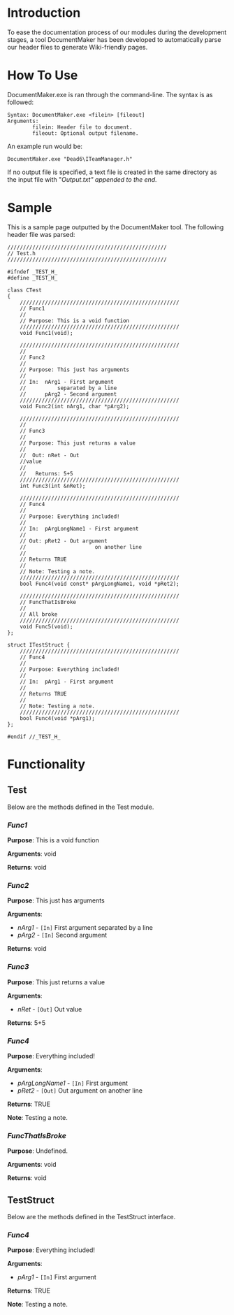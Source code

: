 # Introduction #

To ease the documentation process of our modules during the development stages, a tool DocumentMaker has been developed to automatically parse our header files to generate Wiki-friendly pages.


# How To Use #

DocumentMaker.exe is ran through the command-line. The syntax is as followed:
```
Syntax: DocumentMaker.exe <filein> [fileout]
Arguments:
        filein: Header file to document.
        fileout: Optional output filename.
```

An example run would be:
```
DocumentMaker.exe "Dead6\ITeamManager.h"
```

If no output file is specified, a text file is created in the same directory as the input file with "_Output.txt" appended to the end._


# Sample #

This is a sample page outputted by the DocumentMaker tool. The following header file was parsed:

```
///////////////////////////////////////////////////
// Test.h
///////////////////////////////////////////////////

#ifndef _TEST_H_
#define _TEST_H_

class CTest
{
	///////////////////////////////////////////////////
	// Func1
	//
	// Purpose: This is a void function
	///////////////////////////////////////////////////
	void Func1(void);

	///////////////////////////////////////////////////
	// 
	// Func2
	//
	// Purpose: This just has arguments
	//
	// In:  nArg1 - First argument
	//			separated by a line
	//		pArg2 - Second argument
	///////////////////////////////////////////////////
	void Func2(int nArg1, char *pArg2);

	///////////////////////////////////////////////////
	//
	// Func3
	//
	// Purpose: This just returns a value
	//
	//  Out: nRet - Out
	//value
	//
	//	 Returns: 5+5
	///////////////////////////////////////////////////
	int Func3(int &nRet);

	///////////////////////////////////////////////////
	// Func4
	//
	// Purpose: Everything included!
	//
	// In:	pArgLongName1 - First argument
	//
	// Out:	pRet2 - Out argument
	//						on another line
	//
	// Returns TRUE
	//
	// Note: Testing a note.
	///////////////////////////////////////////////////
	bool Func4(void const* pArgLongName1, void *pRet2);

	///////////////////////////////////////////////////
	// FuncThatIsBroke
	//
	// All broke
	///////////////////////////////////////////////////
	void Func5(void);
};

struct ITestStruct {
	///////////////////////////////////////////////////
	// Func4
	//
	// Purpose: Everything included!
	//
	// In:	pArg1 - First argument
	//
	// Returns TRUE
	//
	// Note: Testing a note.
	///////////////////////////////////////////////////
	bool Func4(void *pArg1);
};

#endif //_TEST_H_
```

# Functionality #

## Test ##
Below are the methods defined in the Test module.

### **_Func1_** ###
**Purpose**:
This is a void function

**Arguments**:
void

**Returns**:
void


### **_Func2_** ###
**Purpose**:
This just has arguments

**Arguments**:
  * _nArg1_ - `[In]` First argument separated by a line
  * _pArg2_ - `[In]` Second argument

**Returns**:
void


### **_Func3_** ###
**Purpose**:
This just returns a value

**Arguments**:
  * _nRet_ - `[Out]` Out value

**Returns**:
5+5


### **_Func4_** ###
**Purpose**:
Everything included!

**Arguments**:
  * _pArgLongName1_ - `[In]` First argument
  * _pRet2_ - `[Out]` Out argument on another line

**Returns**:
TRUE

**Note**:
Testing a note.

### **_FuncThatIsBroke_** ###
**Purpose**:
Undefined.

**Arguments**:
void

**Returns**:
void


## TestStruct ##
Below are the methods defined in the TestStruct interface.

### **_Func4_** ###
**Purpose**:
Everything included!

**Arguments**:
  * _pArg1_ - `[In]` First argument

**Returns**:
TRUE

**Note**:
Testing a note.


